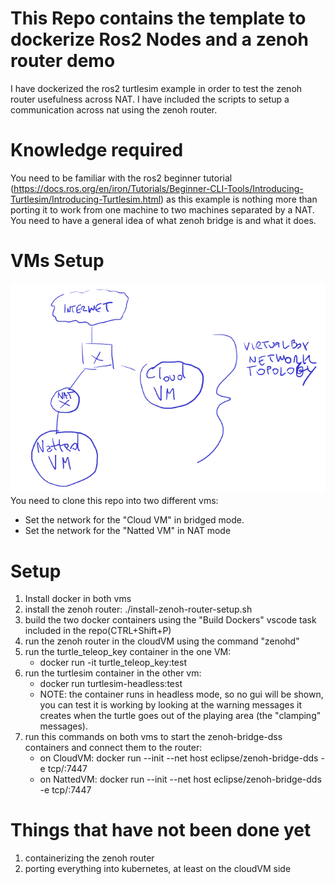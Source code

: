 # This Repo contains the template to dockerize Ros2 Nodes and a zenoh router demo
I have dockerized the ros2 turtlesim example in order to test the zenoh router usefulness across NAT.
I have included the scripts to setup a communication across nat using the zenoh router.

# Knowledge required
You need to be familiar with the ros2 beginner tutorial (https://docs.ros.org/en/iron/Tutorials/Beginner-CLI-Tools/Introducing-Turtlesim/Introducing-Turtlesim.html) as this example is nothing more than porting it to work from one machine to two machines separated by a NAT.
You need to have a general idea of what zenoh bridge is and what it does.

# VMs Setup
![](./networktopology.png)
You need to clone this repo into two different vms:
- Set the network for the "Cloud VM" in bridged mode.
- Set the network for the "Natted VM" in NAT mode

# Setup
1) Install docker in both vms
2) install the zenoh router: ./install-zenoh-router-setup.sh
3) build the two docker containers using the "Build Dockers" vscode task included in the repo(CTRL+Shift+P)
4) run the zenoh router in the cloudVM using the command "zenohd"
5) run the turtle_teleop_key container in the one VM:
    - docker run -it turtle_teleop_key:test
6) run the turtlesim container in the other vm:
    - docker run turtlesim-headless:test
    - NOTE: the container runs in headless mode, so no gui will be shown, you can test it is working by looking at the warning messages it creates when the turtle goes out of the playing area (the "clamping" messages).
7) run this commands on both vms to start the zenoh-bridge-dss containers and connect them to the router:
    - on CloudVM: docker run --init --net host eclipse/zenoh-bridge-dds -e tcp/<CLOUDVM-IP>:7447
    - on NattedVM: docker run --init --net host eclipse/zenoh-bridge-dds -e tcp/:7447


# Things that have not been done yet
1) containerizing the zenoh router
2) porting everything into kubernetes, at least on the cloudVM side
